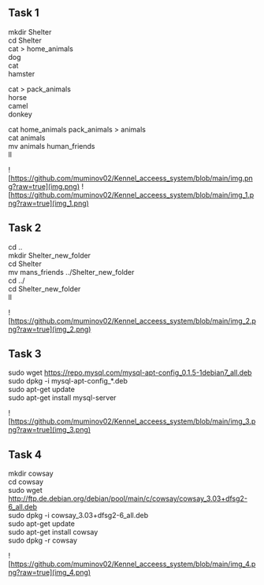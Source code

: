 ## Task 1
mkdir Shelter    
cd Shelter    
cat > home_animals      
dog     
cat     
hamster     

cat > pack_animals          
horse       
camel       
donkey      

cat home_animals pack_animals > animals    
cat animals    
mv animals human_friends    
ll

![https://github.com/muminov02/Kennel_acceess_system/blob/main/img.png?raw=true](img.png)
![https://github.com/muminov02/Kennel_acceess_system/blob/main/img_1.png?raw=true](img_1.png)

## Task 2
cd ..    
mkdir Shelter_new_folder    
cd Shelter  
mv mans_friends ../Shelter_new_folder    
cd ../  
cd Shelter_new_folder   
ll

![https://github.com/muminov02/Kennel_acceess_system/blob/main/img_2.png?raw=true](img_2.png)

## Task 3
sudo wget https://repo.mysql.com/mysql-apt-config_0.1.5-1debian7_all.deb    
sudo dpkg -i mysql-apt-config_*.deb     
sudo apt-get update     
sudo apt-get install mysql-server   

![https://github.com/muminov02/Kennel_acceess_system/blob/main/img_3.png?raw=true](img_3.png)

## Task 4
mkdir cowsay    
cd cowsay   
sudo wget http://ftp.de.debian.org/debian/pool/main/c/cowsay/cowsay_3.03+dfsg2-6_all.deb    
sudo dpkg -i cowsay_3.03+dfsg2-6_all.deb    
sudo apt-get update     
sudo apt-get install cowsay     
sudo dpkg -r cowsay   

![https://github.com/muminov02/Kennel_acceess_system/blob/main/img_4.png?raw=true](img_4.png)
